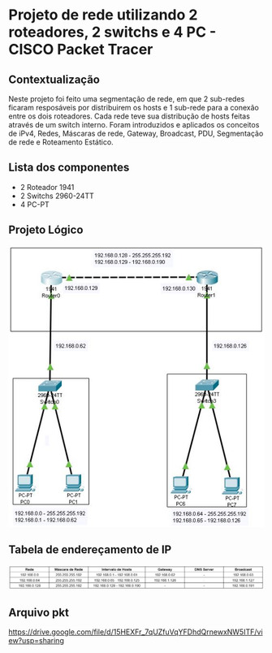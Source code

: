 # Projeto de rede utilizando 2 roteadores, 2 switchs e 4 PC - CISCO Packet Tracer

## Contextualização

Neste projeto foi feito uma segmentação de rede, em que 2 sub-redes ficaram resposáveis por distribuirem os hosts e 1 sub-rede para a conexão entre os dois roteadores. Cada rede teve sua distribução de hosts feitas através de um switch interno.
Foram introduzidos e aplicados os conceitos de iPv4, Redes, Máscaras de rede, Gateway, Broadcast, PDU, Segmentação de rede e Roteamento Estático.

## Lista dos componentes

- 2 Roteador 1941
- 2 Switchs 2960-24TT
- 4 PC-PT

## Projeto Lógico

![Projeto Lógico](projetoLogico.JPG)

## Tabela de endereçamento de IP

![Tabela de endereçamento de IP](enderecamentoIP.JPG)

## Arquivo pkt

https://drive.google.com/file/d/15HEXFr_7qUZfuVqYFDhdQrnewxNW5ITF/view?usp=sharing
